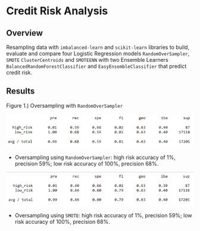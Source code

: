 # Credit Risk Analysis

## Overview
Resampling data with `imbalanced-learn` and `scikit-learn` libraries to build, evaluate and compare four Logistic Regression models `RandomOverSampler`, `SMOTE` `ClusterCentroids` and `SMOTEENN` with two Ensemble Learners `BalancedRandomForestClassifier` and `EasyEnsembleClassifier` that predict credit risk.

## Results

Figure 1.) Oversampling with `RandomOverSampler`

![](Resources/Fig1.png)

* Oversampling using `RandomOverSampler`: high risk accuracy of 1%, precision 59%; low risk accuracy of 100%, precision 68%.

![](Resources/Fig2.png)

* Oversampling using `SMOTE`: high risk accuracy of 1%, precision 59%; low risk accuracy of 100%, precision 68%.
